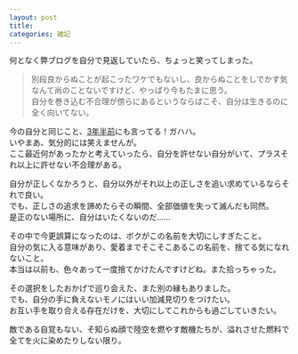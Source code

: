 ```yaml
---
layout: post
title: 
categories: 雑記
---
```


何となく弊ブログを自分で見返していたら、ちょっと笑ってしまった。

> 別段良からぬことが起こったワケでもないし、良からぬことをしでかす気なんて尚のことないですけど、やっぱり今もたまに思う。  
自分を巻き込む不合理が傍らにあるというならばこそ、自分は生きるのに全く向いてない。

今の自分と同じこと、[3年半前][Ref1]にも言ってる！ガハハ。  
いやまあ、気分的には笑えませんが。  
ここ最近何があったかと考えていったら、自分を許せない自分がいて、プラスそれ以上に許せない不合理がある。

自分が正しくなかろうと、自分以外がそれ以上の正しさを追い求めているならそれで良い。  
でも、正しさの追求を諦めたらその瞬間、全部価値を失って滅んだも同然。  
是正のない場所に、自分はいたくないのだ……

その中で今更誤算になったのは、ボクがこの名前を大切にしすぎたこと。  
自分の気に入る意味があり、愛着までそこそこあるこの名前を、捨てる気になれないこと。  
本当は以前も、色々あって一度捨てかけたんですけどね。また拾っちゃった。

その選択をしたおかげで巡り会えた、また別の縁もありました。  
でも、自分の手に負えないモノにはいい加減見切りをつけたい。  
お互い手を取り合える存在だけを、大切にしてこれからも過ごしていきたい。  

敵である自覚もない、そ知らぬ顔で陸空を燃やす敵機たちが、溢れさせた燃料で全てを火に染めたりしない限り。

[Ref1]: /2019-02-05-idle_talk/
